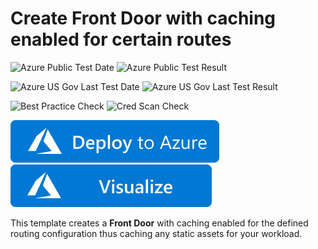 # Create Front Door with caching enabled for certain routes

![Azure Public Test Date](https://azurequickstartsservice.blob.core.windows.net/badges/201-front-door-create-caching/PublicLastTestDate.svg)
![Azure Public Test Result](https://azurequickstartsservice.blob.core.windows.net/badges/201-front-door-create-caching/PublicDeployment.svg)

![Azure US Gov Last Test Date](https://azurequickstartsservice.blob.core.windows.net/badges/201-front-door-create-caching/FairfaxLastTestDate.svg)
![Azure US Gov Last Test Result](https://azurequickstartsservice.blob.core.windows.net/badges/201-front-door-create-caching/FairfaxDeployment.svg)

![Best Practice Check](https://azurequickstartsservice.blob.core.windows.net/badges/201-front-door-create-caching/BestPracticeResult.svg)
![Cred Scan Check](https://azurequickstartsservice.blob.core.windows.net/badges/201-front-door-create-caching/CredScanResult.svg)

[![Deploy To Azure](https://raw.githubusercontent.com/Azure/azure-quickstart-templates/master/1-CONTRIBUTION-GUIDE/images/deploytoazure.svg?sanitize=true)]("https://portal.azure.com/#create/Microsoft.Template/uri/https%3A%2F%2Fraw.githubusercontent.com%2FAzure%2Fazure-quickstart-templates%2Fmaster%2F201-front-door-create-caching%2Fazuredeploy.json")  [![Visualize](https://raw.githubusercontent.com/Azure/azure-quickstart-templates/master/1-CONTRIBUTION-GUIDE/images/visualizebutton.svg?sanitize=true)]("http://armviz.io/#/?load=https%3A%2F%2Fraw.githubusercontent.com%2FAzure%2Fazure-quickstart-templates%2Fmaster%2F201-front-door-create-caching%2Fazuredeploy.json")
    


This template creates a **Front Door** with caching enabled for the defined routing configuration thus caching any static assets for your workload.

